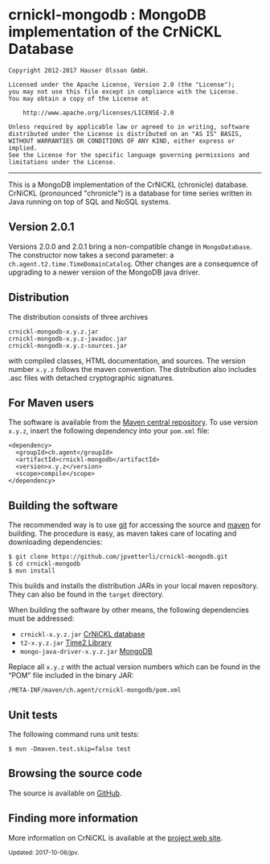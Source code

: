 crnickl-mongodb : MongoDB implementation of the CrNiCKL Database 
================================================================

	Copyright 2012-2017 Hauser Olsson GmbH.
	
	Licensed under the Apache License, Version 2.0 (the "License");
	you may not use this file except in compliance with the License.
	You may obtain a copy of the License at
	
    	http://www.apache.org/licenses/LICENSE-2.0

	Unless required by applicable law or agreed to in writing, software
	distributed under the License is distributed on an "AS IS" BASIS,
	WITHOUT WARRANTIES OR CONDITIONS OF ANY KIND, either express or implied.
	See the License for the specific language governing permissions and
	limitations under the License.

*** 

This is a MongoDB implementation of the CrNiCKL (chronicle) database. 
CrNiCKL (pronounced "chronicle") is a database for time series written in 
Java running on top of SQL and NoSQL systems.

Version 2.0.1
-------------

Versions 2.0.0 and 2.0.1 bring a non-compatible change in `MongoDatabase`. The 
constructor now takes a second parameter: a `ch.agent.t2.time.TimeDomainCatalog`. 
Other changes are a consequence of upgrading to a newer version of the MongoDB
java driver.

Distribution
------------

The distribution consists of three archives

	crnickl-mongodb-x.y.z.jar
	crnickl-mongodb-x.y.z-javadoc.jar
	crnickl-mongodb-x.y.z-sources.jar

with compiled classes, HTML documentation, and sources. The version number 
`x.y.z` follows the maven convention. The distribution also includes .asc 
files with detached cryptographic signatures.


For Maven users
---------------

The software is available from the <a 
href="http://repo.maven.apache.org/maven2/ch/agent/crnickl-mongodb/">Maven central 
repository</a>. To use version `x.y.z`, insert the following dependency into your 
`pom.xml` file:

    <dependency>
      <groupId>ch.agent</groupId>
      <artifactId>crnickl-mongodb</artifactId>
      <version>x.y.z</version>
      <scope>compile</scope>
    </dependency>


Building the software
---------------------

The recommended way is to use [git](http://git-scm.com) for accessing the
source and [maven](<http://maven.apache.org/>) for building. The procedure 
is easy, as maven takes care of locating and downloading dependencies:

	$ git clone https://github.com/jpvetterli/crnickl-mongodb.git
	$ cd crnickl-mongodb
	$ mvn install

This builds and installs the distribution JARs in your local maven
repository. They can also be found in the `target` directory.

When building the software by other means, the following dependencies must be
addressed:

- `crnickl-x.y.z.jar` [CrNiCKL database](http://agent.ch/timeseries/crnickl/)
- `t2-x.y.z.jar` [Time2 Library](http://agent.ch/timeseries/t2/)  
- `mongo-java-driver-x.y.z.jar` [MongoDB](http://www.mongodb.org)  

Replace all `x.y.z` with the actual version numbers which can be found in the 
<q>POM</q> file included in the binary JAR:

	/META-INF/maven/ch.agent/crnickl-mongodb/pom.xml

Unit tests
----------

The following command runs unit tests:

	$ mvn -Dmaven.test.skip=false test

Browsing the source code
------------------------

The source is available on [GitHub](http://github.com/jpvetterli/crnickl-mongodb.git).

Finding more information
------------------------

More information on CrNiCKL is available at the [project web site](http://agent.ch/timeseries/crnickl/).

<small>Updated: 2017-10-06/jpv.</small>

<link rel="stylesheet" type="text/css" href="README.css"/>

